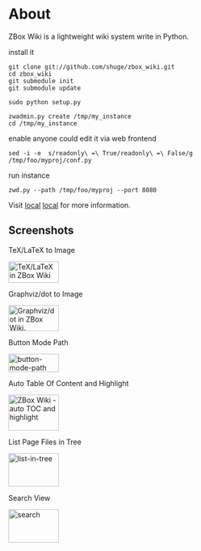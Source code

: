 # About

ZBox Wiki is a lightweight wiki system write in Python.


install it

    git clone git://github.com/shuge/zbox_wiki.git
    cd zbox_wiki
    git submodule init
    git submodule update

    sudo python setup.py

    zwadmin.py create /tmp/my_instance
    cd /tmp/my_instance


enable anyone could edit it via web frontend

    sed -i -e  s/readonly\ =\ True/readonly\ =\ False/g /tmp/foo/myproj/conf.py


run instance 

    zwd.py --path /tmp/foo/myproj --port 8080
    

Visit [local] [local] for more information.


[local]: http://127.0.0.1:8080


## Screenshots

TeX/LaTeX to Image

<a href="http://www.flickr.com/photos/71317153@N06/6795448351/" title="TeX/LaTeX in ZBox Wiki by shugelee, on Flickr"><img src="http://farm8.staticflickr.com/7163/6795448351_6f2b268891_t.jpg" width="100" height="42" alt="TeX/LaTeX in ZBox Wiki"></a>


Graphviz/dot to Image

<a href="http://www.flickr.com/photos/71317153@N06/6795448187/" title="Graphviz/dot in ZBox Wiki. by shugelee, on Flickr"><img src="http://farm8.staticflickr.com/7012/6795448187_054ea14707_t.jpg" width="100" height="51" alt="Graphviz/dot in ZBox Wiki."></a>


Button Mode Path

<a href="http://www.flickr.com/photos/71317153@N06/6445432217/" title="button-mode-path by shugelee, on Flickr"><img src="http://farm8.staticflickr.com/7159/6445432217_d623acefbe_t.jpg" width="100" height="36" alt="button-mode-path"></a>


Auto Table Of Content and Highlight

<a href="http://www.flickr.com/photos/71317153@N06/6795374029/" title="ZBox Wiki - auto TOC and highlight by shugelee, on Flickr"><img src="http://farm8.staticflickr.com/7143/6795374029_f4a554d2e7_t.jpg" width="100" height="71" alt="ZBox Wiki - auto TOC and highlight"></a>


List Page Files in Tree

<a href="http://www.flickr.com/photos/71317153@N06/6445429383/" title="list-in-tree by shugelee, on Flickr"><img src="http://farm8.staticflickr.com/7173/6445429383_43996003e4_t.jpg" width="100" height="66" alt="list-in-tree"></a>


Search View

<a href="http://www.flickr.com/photos/71317153@N06/6445450549/" title="search by shugelee, on Flickr"><img src="http://farm8.staticflickr.com/7155/6445450549_d7c3eeaa4f_t.jpg" width="100" height="66" alt="search"></a>
